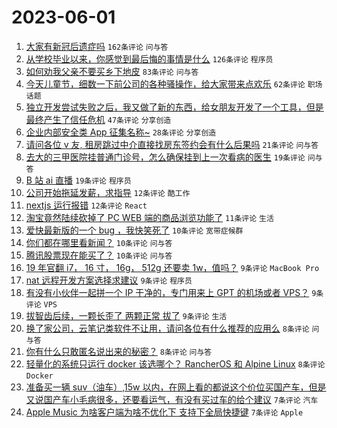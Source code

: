 # 2023-06-01

1. [大家有新冠后遗症吗](https://www.v2ex.com/t/944739) `162条评论` `问与答`
1. [从学校毕业以来，你感觉到最后悔的事情是什么](https://www.v2ex.com/t/944741) `126条评论` `程序员`
1. [如何劝我父亲不要买乡下地皮](https://www.v2ex.com/t/944786) `83条评论` `问与答`
1. [今天儿童节，细数一下前公司的各种骚操作，给大家带来点欢乐](https://www.v2ex.com/t/944748) `62条评论` `职场话题`
1. [独立开发尝试失败之后，我又做了新的东西，给女朋友开发了一个工具，但是最终产生了信任危机](https://www.v2ex.com/t/944872) `47条评论` `分享创造`
1. [企业内部安全类 App 征集名称~](https://www.v2ex.com/t/944863) `28条评论` `分享创造`
1. [请问各位 v 友, 租房跳过中介直接找房东签约会有什么后果吗](https://www.v2ex.com/t/944768) `21条评论` `问与答`
1. [去大的三甲医院挂普通门诊号，怎么确保挂到上一次看病的医生](https://www.v2ex.com/t/944804) `19条评论` `问与答`
1. [B 站 ai 直播](https://www.v2ex.com/t/944770) `19条评论` `程序员`
1. [公司开始拖延发薪，求指导](https://www.v2ex.com/t/944834) `12条评论` `酷工作`
1. [nextjs 运行报错](https://www.v2ex.com/t/944821) `12条评论` `React`
1. [淘宝竟然陆续砍掉了 PC WEB 端的商品浏览功能了](https://www.v2ex.com/t/944861) `11条评论` `生活`
1. [爱快最新版的一个 bug ，我快笑死了](https://www.v2ex.com/t/944859) `10条评论` `宽带症候群`
1. [你们都在哪里看新闻？](https://www.v2ex.com/t/944847) `10条评论` `问与答`
1. [腾讯股票现在能买了？](https://www.v2ex.com/t/944777) `10条评论` `问与答`
1. [19 年官翻 i7， 16 寸， 16g， 512g 还要卖 1w，值吗？](https://www.v2ex.com/t/944854) `9条评论` `MacBook Pro`
1. [nat 远程开发方案选择求建议](https://www.v2ex.com/t/944824) `9条评论` `程序员`
1. [有没有小伙伴一起拼一个 IP 干净的，专门用来上 GPT 的机场或者 VPS？](https://www.v2ex.com/t/944823) `9条评论` `VPS`
1. [拔智齿后续，一颗长歪了 两颗正常 拔了](https://www.v2ex.com/t/944790) `9条评论` `生活`
1. [换了家公司，云笔记类软件不让用，请问各位有什么推荐的应用么](https://www.v2ex.com/t/944820) `8条评论` `问与答`
1. [你有什么只敢匿名说出来的秘密？](https://www.v2ex.com/t/944812) `8条评论` `问与答`
1. [轻量化的系统只运行 docker 该选哪个？ RancherOS 和 Alpine Linux](https://www.v2ex.com/t/944771) `8条评论` `Docker`
1. [准备买一辆 suv（油车）,15w 以内，在网上看的都说这个价位买国产车，但是又说国产车小毛病很多，还要看运气，有没有买过车的给个建议](https://www.v2ex.com/t/944858) `7条评论` `汽车`
1. [Apple Music 为啥客户端为啥不优化下 支持下全局快捷键](https://www.v2ex.com/t/944846) `7条评论` `Apple`
